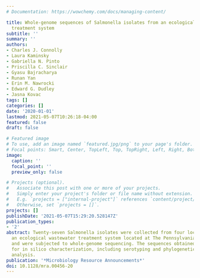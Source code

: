 ```yaml
---
# Documentation: https://wowchemy.com/docs/managing-content/

title: Whole-genome sequences of Salmonella isolates from an ecological wastewater
  treatment system
subtitle: ''
summary: ''
authors:
- Charles J. Connolly
- Laura Kaminsky
- Gabriella N. Pinto
- Priscilla C. Sinclair
- Gyasu Bajracharya
- Runan Yan
- Erin M. Nawrocki
- Edward G. Dudley
- Jasna Kovac
tags: []
categories: []
date: '2020-01-01'
lastmod: 2021-05-07T10:26:18-04:00
featured: false
draft: false

# Featured image
# To use, add an image named `featured.jpg/png` to your page's folder.
# Focal points: Smart, Center, TopLeft, Top, TopRight, Left, Right, BottomLeft, Bottom, BottomRight.
image:
  caption: ''
  focal_point: ''
  preview_only: false

# Projects (optional).
#   Associate this post with one or more of your projects.
#   Simply enter your project's folder or file name without extension.
#   E.g. `projects = ["internal-project"]` references `content/project/deep-learning/index.md`.
#   Otherwise, set `projects = []`.
projects: []
publishDate: '2021-05-07T15:29:20.528147Z'
publication_types:
- '2'
abstract: Twenty-seven Salmonella isolates were collected from four locations within
  an ecological wastewater treatment system located at The Pennsylvania State University
  and were subjected to whole-genome sequencing. The sequences obtained were used
  for in silico characterization, including serotyping and phylogenetic relatedness
  analysis.
publication: '*Microbiology Resource Announcements*'
doi: 10.1128/mra.00456-20
---
```

